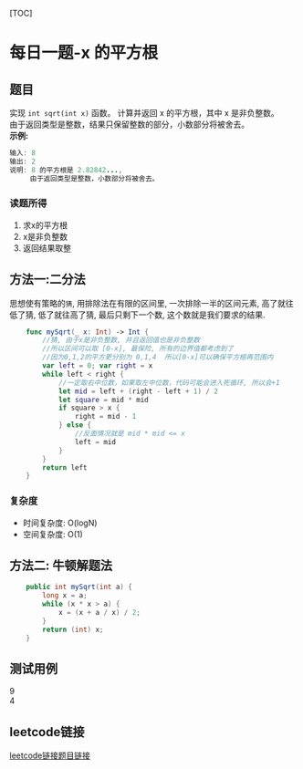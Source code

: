 [TOC]

# 每日一题-x 的平方根

## 题目
实现 `int sqrt(int x)` 函数。
计算并返回 x 的平方根，其中 x 是非负整数。  
由于返回类型是整数，结果只保留整数的部分，小数部分将被舍去。  
**示例:**  
```java
输入: 8
输出: 2
说明: 8 的平方根是 2.82842..., 
     由于返回类型是整数，小数部分将被舍去。
```

### 读题所得
1. 求x的平方根
2. x是非负整数
3. 返回结果取整

## 方法一:二分法
思想使有策略的`猜`, 用排除法在有限的区间里, 一次排除一半的区间元素, 高了就往低了猜, 低了就往高了猜, 最后只剩下一个数, 这个数就是我们要求的结果. 
```swift
    func mySqrt(_ x: Int) -> Int {
        //猜, 由于x是非负整数, 并且返回值也是非负整数
        //所以区间可以取 [0-x], 最保险, 所有的边界值都考虑到了
        //因为0,1,2的平方更分别为 0,1,4  所以[0-x]可以确保平方根再范围内
        var left = 0; var right = x
        while left < right {
            //一定取右中位数，如果取左中位数，代码可能会进入死循环, 所以会+1
            let mid = left + (right - left + 1) / 2
            let square = mid * mid
            if square > x {
                right = mid - 1
            } else {
                //反面情况就是 mid * mid <= x
                left = mid
            }
        }
        return left
    }
```
### 复杂度
* 时间复杂度: O(logN)
* 空间复杂度: O(1)

## 方法二: 牛顿解题法
```java
    public int mySqrt(int a) {
        long x = a;
        while (x * x > a) {
            x = (x + a / x) / 2;
        }
        return (int) x;
    }
```

## 测试用例
9  
4  

## leetcode链接
[leetcode链接题目链接](https://leetcode-cn.com/problems/sqrtx/)  